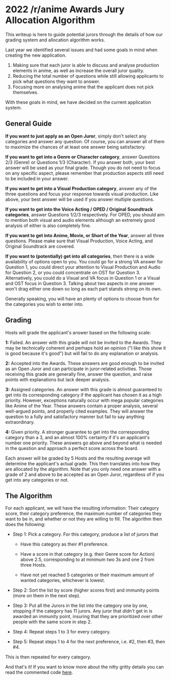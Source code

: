 # 2022 /r/anime Awards Jury Allocation Algorithm

This writeup is here to guide potential jurors through the details of how our grading system and allocation algorithm works. 

Last year we identified several issues and had some goals in mind when creating the new application.
1. Making sure that each juror is able to discuss and analyse production elements in anime, as well as increase the overall juror quality.
2. Reducing the total number of questions while still allowing applicants to pick what questions they want to answer.
3. Focusing more on analysing anime that the applicant does not pick themselves.

With these goals in mind, we have decided on the current application system.

## General Guide
**If you want to just apply as an Open Juror**, simply don't select any categories and answer any question. Of course, you can answer all of them to maximize the chances of at least one answer being satisfactory.

**If you want to get into a Genre or Character category**, answer Questions 2/3 (Genre) or Questions 1/3 (Character). If you answer both, your best answer will be used as your final grade. Though you do not need to focus on any specific aspect, please remember that production aspects still need to be included in your answer.

**If you want to get into a Visual Production category**, answer any of the three questions and focus your response towards visual production. Like above, your best answer will be used if you answer multiple questions.

**If you want to get into the Voice Acting / OPED / Original Soundtrack categories**, answer Questions 1/2/3 respectively. For OPED, you should aim to mention both visual and audio elements although an extremely good analysis of either is also completely fine.

**If you want to get into Anime, Movie, or Short of the Year**, answer all three questions. Please make sure that Visual Production, Voice Acting, and Original Soundtrack are covered.

**If you want to (potentially) get into all categories**, then there is a wide availability of options open to you. You could go for a strong VA answer for Question 1, you could direct your attention to Visual Production and Audio for Question 2, or you could concentrate on OST for Question 3. Alternatively, you could do a Visual and VA focus in Question 1 or a Visual and OST focus in Question 3. Talking about two aspects in one answer won't drag either one down so long as each part stands strong on its own.

Generally speaking, you will have an plenty of options to choose from for the categories you wish to enter into.

## Grading

Hosts will grade the applicant's answer based on the following scale:

**1:** Failed. An answer with this grade will not be invited to the Awards. They may be technically coherent and perhaps hold an opinion ("I like this show it is good because it's good") but will fail to do any explanation or analysis.

**2:** Accepted into the Awards. These answers are good enough to be invited as an Open Juror and can participate in juror-related activities. Those receiving this grade are generally fine, answer the question, and raise points with explanations but lack deeper analysis.

**3:** Assigned categories. An answer with this grade is almost guaranteed to get into its corresponding category if the applicant has chosen it as a high priority. However, exceptions naturally occur with mega popular categories like Anime of the Year. These answers contain a proper analysis, several well-argued points, and properly cited examples. They will answer the question to a fully and satisfactory manner but fail to say anything extraordinary.

**4:** Given priority. A stronger guarantee to get into the corresponding category than a 3, and an almost 100% certainty if it's an applicant's number one priority. These answers go above and beyond what is needed in the question and approach a perfect score across the board.

Each answer will be graded by 5 Hosts and the resulting average will determine the applicant's actual grade. This then translates into how they are allocated by the algorithm. Note that you only need one answer with a grade of 2 and above to be accepted as an Open Juror, regardless of if you get into any categories or not.

## The Algorithm

For each applicant, we will have the resulting information: Their category score, their category preference, the maximum number of categories they want to be in, and whether or not they are willing to fill. The algorithm then does the following:

* Step 1: Pick a category. For this category, produce a list of jurors that

  * Have this category as their #1 preference.

  * Have a score in that category (e.g. their Genre score for Action) above 2.5, corresponding to at minimum two 3s and one 2 from three Hosts.

  * Have not yet reached 5 categories or their maximum amount of wanted categories, whichever is lowest.

* Step 2: Sort the list by score (higher scores first) and immunity points (more on them in the next step).

* Step 3: Put all the Jurors in the list into the category one by one, stopping if the category has 11 jurors. Any juror that *didn't* get in is awarded an immunity point, insuring that they are prioritized over other people with the same score in step 2.

* Step 4: Repeat steps 1 to 3 for every category.

* Step 5: Repeat steps 1 to 4 for the next preference, i.e. #2, then #3, then #4.

This is then repeated for every category.

And that's it! If you want to know more about the nitty gritty details you can read the commented code [here](https://github.com/r-anime/awards-web/blob/master/util/allocations.js).
